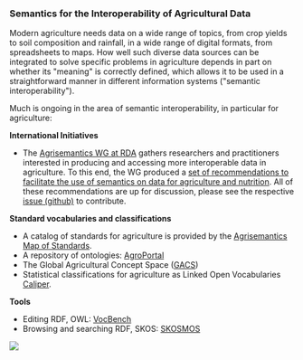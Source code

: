 ### Semantics for the Interoperability of Agricultural Data

Modern agriculture needs data on a wide range of topics, from crop yields to soil composition and rainfall, in a wide range of digital formats, from spreadsheets to maps. How well such diverse data sources can be integrated to solve specific problems in agriculture depends in part on whether its "meaning" is correctly defined, which allows it to be used in a straightforward manner in different information systems ("semantic interoperability").

Much is ongoing in the area of semantic interoperability, in particular for agriculture:

**International Initiatives**

- The [Agrisemantics WG at RDA](https://www.rd-alliance.org/groups/agrisemantics-wg.html) gathers researchers and practitioners interested in producing and accessing more interoperable data in agriculture. To this end, the WG produced a [set of recommendations to facilitate the use of semantics on data for agriculture and nutrition](https://agrisemantics.org/agsem_recommendations/).  All of these recommendations are up for discussion, please see the respective [issue (github)](https://github.com/agrisemantics/recommendations/issues) to contribute.

**Standard vocabularies and classifications**

- A catalog of standards for agriculture is provided by the [Agrisemantics Map of Standards](https://vest.agrisemantics.org/).
- A repository of ontologies: [AgroPortal](http://agroportal.lirmm.fr/)
- The Global Agricultural Concept Space ([GACS](http://browser.agrisemantics.org/gacs/en/))
- Statistical classifications for agriculture as Linked Open Vocabularies [Caliper](http://stats-class.fao.uniroma2.it/caliper/).

**Tools**

- Editing RDF, OWL: [VocBench](http://vocbench.uniroma2.it/)
- Browsing and searching RDF, SKOS: [SKOSMOS](http://skosmos.org/)

![](SEMANTICS-RICE_poster_lores.jpg)
